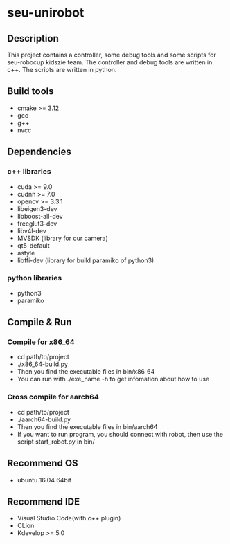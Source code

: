 # seu-unirobot

## Description

This project contains a controller, some debug tools and some scripts for seu-robocup kidszie team. The controller and debug tools are written in c++. The scripts are written in python.

## Build tools
* cmake >= 3.12
* gcc
* g++
* nvcc

## Dependencies

### c++ libraries
* cuda >= 9.0
* cudnn >= 7.0
* opencv >= 3.3.1
* libeigen3-dev
* libboost-all-dev
* freeglut3-dev
* libv4l-dev
* MVSDK (library for our camera)
* qt5-default
* astyle
* libffi-dev (library for build paramiko of python3)

### python libraries
* python3
* paramiko

## Compile & Run

### Compile for x86_64
* cd path/to/project
* ./x86_64-build.py
* Then you find the executable files in bin/x86_64
* You can run with ./exe_name -h to get infomation about how to use

### Cross compile for aarch64
* cd path/to/project
* ./aarch64-build.py
* Then you find the executable files in bin/aarch64
* If you want to run program, you should connect with robot, then use the script start_robot.py in bin/

## Recommend OS
* ubuntu 16.04 64bit

## Recommend IDE
* Visual Studio Code(with c++ plugin)
* CLion
* Kdevelop >= 5.0
